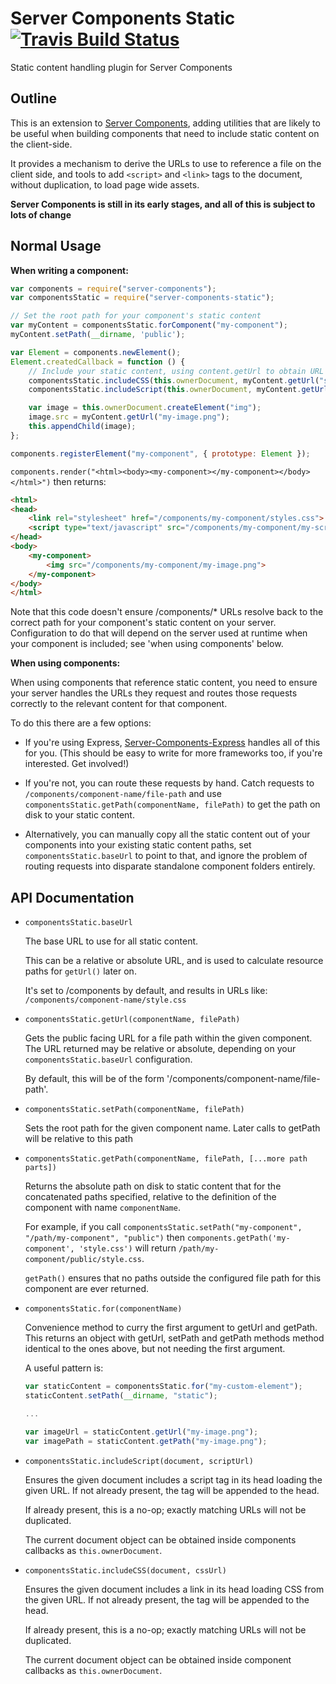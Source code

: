 # Server Components Static [![Travis Build Status](https://img.shields.io/travis/pimterry/server-components-static.svg)](https://travis-ci.org/pimterry/server-components-static)
Static content handling plugin for Server Components

## Outline

This is an extension to [Server Components](http://pimterry.github.io/server-components), adding
utilities that are likely to be useful when building components that need to include static content
on the client-side.

It provides a mechanism to derive the URLs to use to reference a file on the client side, and tools
to add `<script>` and `<link>` tags to the document, without duplication, to load page wide assets.

**Server Components is still in its early stages, and all of this is subject to lots of change**

## Normal Usage

**When writing a component:**

```javascript
var components = require("server-components");
var componentsStatic = require("server-components-static");

// Set the root path for your component's static content
var myContent = componentsStatic.forComponent("my-component");
myContent.setPath(__dirname, 'public');

var Element = components.newElement();
Element.createdCallback = function () {
    // Include your static content, using content.getUrl to obtain URL mappings for it
    componentsStatic.includeCSS(this.ownerDocument, myContent.getUrl("styles.css"));
    componentsStatic.includeScript(this.ownerDocument, myContent.getUrl("my-script.js"));

    var image = this.ownerDocument.createElement("img");
    image.src = myContent.getUrl("my-image.png");
    this.appendChild(image);
};

components.registerElement("my-component", { prototype: Element });
```

`components.render("<html><body><my-component></my-component></body></html>")` then returns:

```html
<html>
<head>
    <link rel="stylesheet" href="/components/my-component/styles.css">
    <script type="text/javascript" src="/components/my-component/my-script.js"></script>
</head>
<body>
    <my-component>
        <img src="/components/my-component/my-image.png">
    </my-component>
</body>
</html>
```

Note that this code doesn't ensure /components/* URLs resolve back to the correct path for your
component's static content on your server. Configuration to do that will depend on the server used
at runtime when your component is included; see 'when using components' below.

**When using components:**

When using components that reference static content, you need to ensure your server handles the URLs
they request and routes those requests correctly to the relevant content for that component.

To do this there are a few options:

* If you're using Express, [Server-Components-Express](https://github.com/pimterry/server-components-express)
handles all of this for you. (This should be easy to write for more frameworks too, if you're interested. Get involved!)

* If you're not, you can route these requests by hand. Catch requests to `/components/component-name/file-path`
and use `componentsStatic.getPath(componentName, filePath)` to get the path on disk to your
static content.

* Alternatively, you can manually copy all the static content out of your components into your existing
static content paths, set `componentsStatic.baseUrl` to point to that, and ignore the problem of routing
requests into disparate standalone component folders entirely.

## API Documentation

* `componentsStatic.baseUrl`

  The base URL to use for all static content.

  This can be a relative or absolute URL, and is used to calculate
  resource paths for `getUrl()` later on.

  It's set to /components by default, and results in URLs like:
  `/components/component-name/style.css`

* `componentsStatic.getUrl(componentName, filePath)`

  Gets the public facing URL for a file path within the given component. The URL returned may be
  relative or absolute, depending on your `componentsStatic.baseUrl` configuration.

  By default, this will be of the form '/components/component-name/file-path'.

* `componentsStatic.setPath(componentName, filePath)`

  Sets the root path for the given component name. Later calls to getPath will be relative to this
  path

* `componentsStatic.getPath(componentName, filePath, [...more path parts])`

  Returns the absolute path on disk to static content that for the concatenated paths specified,
  relative to the definition of the component with name `componentName`.

  For example, if you call `componentsStatic.setPath("my-component", "/path/my-component", "public")`
  then `components.getPath('my-component', 'style.css')` will return
  `/path/my-component/public/style.css`.

  `getPath()` ensures that no paths outside the configured file path for this component are ever returned.

* `componentsStatic.for(componentName)`

  Convenience method to curry the first argument to getUrl and getPath. This returns an object with
  getUrl, setPath and getPath methods method identical to the ones above, but not needing the first argument.

  A useful pattern is:

  ```javascript
  var staticContent = componentsStatic.for("my-custom-element");
  staticContent.setPath(__dirname, "static");

  ...

  var imageUrl = staticContent.getUrl("my-image.png");
  var imagePath = staticContent.getPath("my-image.png");
  ```

* `componentsStatic.includeScript(document, scriptUrl)`

  Ensures the given document includes a script tag in its head loading the
  given URL. If not already present, the tag will be appended to the head.

  If already present, this is a no-op; exactly matching URLs will not be
  duplicated.

  The current document object can be obtained inside components callbacks as `this.ownerDocument`.

* `componentsStatic.includeCSS(document, cssUrl)`

  Ensures the given document includes a link in its head loading CSS from
  the given URL. If not already present, the tag will be appended to the head.

  If already present, this is a no-op; exactly matching URLs will not be
  duplicated.

  The current document object can be obtained inside component callbacks as `this.ownerDocument`.  
